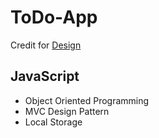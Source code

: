 # ToDo-App
Credit for [Design](https://dribbble.com/shots/6570568-Todo-List-App)

## JavaScript
- Object Oriented Programming
- MVC Design Pattern
- Local Storage
